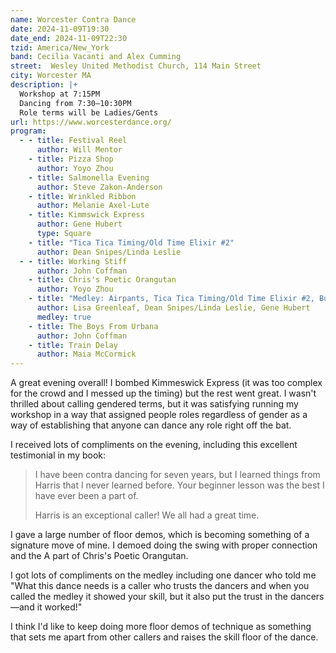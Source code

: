 ```yaml
---
name: Worcester Contra Dance
date: 2024-11-09T19:30
date_end: 2024-11-09T22:30
tzid: America/New_York
band: Cecilia Vacanti and Alex Cumming
street:  Wesley United Methodist Church, 114 Main Street
city: Worcester MA
description: |+
  Workshop at 7:15PM  
  Dancing from 7:30–10:30PM  
  Role terms will be Ladies/Gents
url: https://www.worcesterdance.org/
program:
  - - title: Festival Reel
      author: Will Mentor
    - title: Pizza Shop
      author: Yoyo Zhou
    - title: Salmonella Evening
      author: Steve Zakon-Anderson
    - title: Wrinkled Ribbon
      author: Melanie Axel-Lute
    - title: Kimmswick Express
      author: Gene Hubert
      type: Square
    - title: "Tica Tica Timing/Old Time Elixir #2"
      author: Dean Snipes/Linda Leslie
  - - title: Working Stiff
      author: John Coffman
    - title: Chris's Poetic Orangutan
      author: Yoyo Zhou
    - title: "Medley: Airpants, Tica Tica Timing/Old Time Elixir #2, Butter"
      author: Lisa Greenleaf, Dean Snipes/Linda Leslie, Gene Hubert
      medley: true
    - title: The Boys From Urbana
      author: John Coffman
    - title: Train Delay
      author: Maia McCormick
---
```


A great evening overall! I bombed Kimmeswick Express (it was too complex for the crowd and I messed up the timing) but the rest went great. I wasn't thrilled about calling gendered terms, but it was satisfying running my workshop in a way that assigned people roles regardless of gender as a way of establishing that anyone can dance any role right off the bat.

I received lots of compliments on the evening, including this excellent testimonial in my book:

> I have been contra dancing for seven years, but I learned things from Harris that I never learned before. Your beginner lesson was the best I have ever been a part of.
>
> Harris is an exceptional caller! We all had a great time.

I gave a large number of floor demos, which is becoming something of a signature move of mine. I demoed doing the swing with proper connection and the A part of Chris's Poetic Orangutan.

I got lots of compliments on the medley including one dancer who told me "What this dance needs is a caller who trusts the dancers and when you called the medley it showed your skill, but it also put the trust in the dancers—and it worked!"

I think I'd like to keep doing more floor demos of technique as something that sets me apart from other callers and raises the skill floor of the dance.
